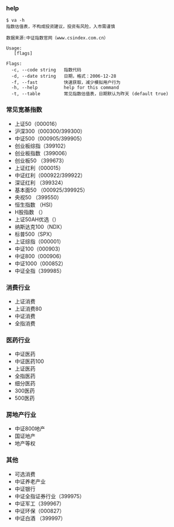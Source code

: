 ### help
```
$ va -h
指数估值表，不构成投资建议，投资有风险，入市需谨慎

数据来源:中证指数官网（www.csindex.com.cn）

Usage:
   [flags]

Flags:
  -c, --code string   指数代码
  -d, --date string   日期，格式：2006-12-28
  -f, --fast          快速获取，减少模拟用户行为
  -h, --help          help for this command
  -t, --table         常见指数估值表，日期默认为昨天 (default true)
```
### 常见宽基指数
* 上证50（000016）
* 沪深300（000300/399300）
* 中证500（000905/399905）
* 创业板综指（399102）
* 创业板指数（399006）
* 创业板50 （399673）
* 上证红利（000015）
* 中证红利（000922/399922）
* 深证红利 （399324）
* 基本面50 （000925/399925）
* 央视50 （399550）
* 恒生指数 （HSI）
* H股指数 （）
* 上证50AH优选（）
* 纳斯达克100（NDX）
* 标普500（SPX）
* 上证综指（000001）
* 中证100（000903）
* 中证800（000906）
* 中证1000（000852）
* 中证全指（399985）

### 消费行业
* 上证消费
* 上证消费80
* 中证消费
* 全指消费

### 医药行业
* 中证医药
* 中证医药100
* 上证医药
* 全指医药
* 细分医药
* 300医药
* 500医药

### 房地产行业
* 中证800地产
* 国证地产
* 地产等权

### 其他
* 可选消费
* 中证养老产业
* 中证银行
* 中证全指证券行业（399975）
* 中证军工（399967）
* 中证环保（000827）
* 中证白酒 （399997）


